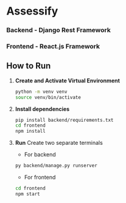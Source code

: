 # Assessify
### Backend - Django Rest Framework
### Frontend - React.js Framework

## How to Run
1. **Create and Activate Virtual Environment**
   ```bash
   python -m venv venv
   source venv/bin/activate
   ```

2. **Install dependencies**
   ```bash
   pip install backend/requirements.txt
   cd frontend
   npm install 
   ```

3. **Run**
   Create two separate terminals
   - For backend
   ```bash
   py backend/manage.py runserver 
   ```
   - For frontend
   ```bash
   cd frontend
   npm start
   ```
